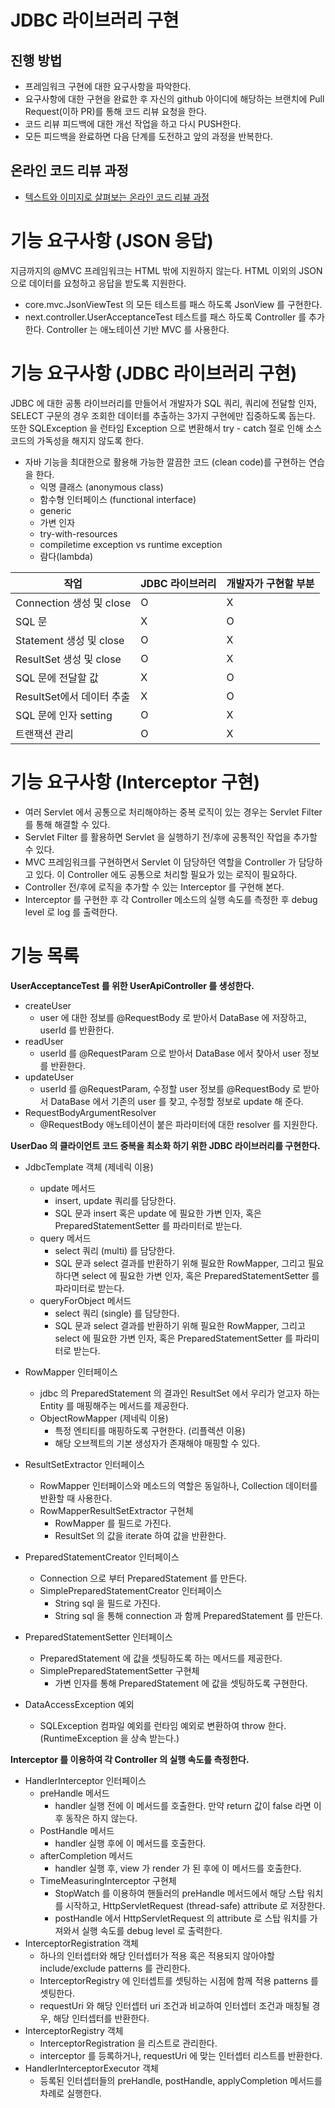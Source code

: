 # JDBC 라이브러리 구현
## 진행 방법
* 프레임워크 구현에 대한 요구사항을 파악한다.
* 요구사항에 대한 구현을 완료한 후 자신의 github 아이디에 해당하는 브랜치에 Pull Request(이하 PR)를 통해 코드 리뷰 요청을 한다.
* 코드 리뷰 피드백에 대한 개선 작업을 하고 다시 PUSH한다.
* 모든 피드백을 완료하면 다음 단계를 도전하고 앞의 과정을 반복한다.

## 온라인 코드 리뷰 과정
* [텍스트와 이미지로 살펴보는 온라인 코드 리뷰 과정](https://github.com/next-step/nextstep-docs/tree/master/codereview)


# 기능 요구사항 (JSON 응답)
지금까지의 @MVC 프레임워크는 HTML 밖에 지원하지 않는다. HTML 이외의 JSON 으로 데이터를 요청하고 응답을 받도록 지원한다.
- core.mvc.JsonViewTest 의 모든 테스트를 패스 하도록 JsonView 를 구현한다.
- next.controller.UserAcceptanceTest 테스트를 패스 하도록 Controller 를 추가한다. Controller 는 애노테이션 기반 MVC 를 사용한다.

# 기능 요구사항 (JDBC 라이브러리 구현)
JDBC 에 대한 공통 라이브러리를 만들어서 개발자가 SQL 쿼리, 쿼리에 전달할 인자, SELECT 구문의 경우 조회한 데이터를 추출하는 3가지 구현에만 집중하도록 돕는다.
또한 SQLException 을 런타임 Exception 으로 변환해서 try - catch 절로 인해 소스 코드의 가독성을 해지지 않도록 한다.

- 자바 기능을 최대한으로 활용해 가능한 깔끔한 코드 (clean code)를 구현하는 연습을 한다.
  - 익명 클래스 (anonymous class)
  - 함수형 인터페이스 (functional interface)
  - generic
  - 가변 인자
  - try-with-resources
  - compiletime exception vs runtime exception
  - 람다(lambda)

| 작업                    |JDBC 라이브러리 | 개발자가 구현할 부분  |
|-----------------------|---|--------------|
| Connection 생성 및 close | O  |    X          |
| SQL 문                 |  X |   O           |
| Statement 생성 및 close	 | O  |  X            |
| ResultSet 생성 및 close	 | O  |   X           |
| SQL 문에 전달할 값	         | X  |   O           |
| ResultSet에서 데이터 추출	   | X  |  O            |
| SQL 문에 인자 setting	    |  O |     X         |
| 트랜잭션 관리	              |  O |   X           |

# 기능 요구사항 (Interceptor 구현)
- 여러 Servlet 에서 공통으로 처리해야하는 중복 로직이 있는 경우는 Servlet Filter 를 통해 해결할 수 있다.
- Servlet Filter 를 활용하면 Servlet 을 실행하기 전/후에 공통적인 작업을 추가할 수 있다.
- MVC 프레임워크를 구현하면서 Servlet 이 담당하던 역할을 Controller 가 담당하고 있다. 이 Controller 에도 공통으로 처리할 필요가 있는 로직이 필요하다.
- Controller 전/후에 로직을 추가할 수 있는 Interceptor 를 구현해 본다.
- Interceptor 를 구현한 후 각 Controller 메소드의 실행 속도를 측정한 후 debug level 로 log 를 출력한다.

# 기능 목록
**UserAcceptanceTest 를 위한 UserApiController 를 생성한다.**
- createUser
  - user 에 대한 정보를 @RequestBody 로 받아서 DataBase 에 저장하고, userId 를 반환한다.
- readUser
  - userId 를 @RequestParam 으로 받아서 DataBase 에서 찾아서 user 정보를 반환한다.
- updateUser
  - userId 를 @RequestParam, 수정할 user 정보를 @RequestBody 로 받아서 DataBase 에서 기존의 user 를 찾고, 수정할 정보로 update 해 준다. 
- RequestBodyArgumentResolver
  - @RequestBody 애노테이션이 붙은 파라미터에 대한 resolver 를 지원한다.

**UserDao 의 클라이언트 코드 중복을 최소화 하기 위한 JDBC 라이브러리를 구현한다.**
- JdbcTemplate 객체 (제네릭 이용)
  - update 메서드
    - insert, update 쿼리를 담당한다.
    - SQL 문과 insert 혹은 update 에 필요한 가변 인자, 혹은 PreparedStatementSetter 를 파라미터로 받는다.
  - query 메서드
    - select 쿼리 (multi) 를 담당한다.
    - SQL 문과 select 결과를 반환하기 위해 필요한 RowMapper, 그리고 필요하다면 select 에 필요한 가변 인자, 혹은 PreparedStatementSetter 를 파라미터로 받는다. 
  - queryForObject 메서드
    - select 쿼리 (single) 를 담당한다.
    - SQL 문과 select 결과를 반환하기 위해 필요한 RowMapper, 그리고 select 에 필요한 가변 인자, 혹은 PreparedStatementSetter 를 파라미터로 받는다.

- RowMapper 인터페이스
  - jdbc 의 PreparedStatement 의 결과인 ResultSet 에서 우리가 얻고자 하는 Entity 를 매핑해주는 메서드를 제공한다.
  - ObjectRowMapper (제네릭 이용)
    - 특정 엔티티를 매핑하도록 구현한다. (리플렉션 이용)
    - 해당 오브젝트의 기본 생성자가 존재해야 매핑할 수 있다.

- ResultSetExtractor 인터페이스
  - RowMapper 인터페이스와 메소드의 역할은 동일하나, Collection 데이터를 반환할 때 사용한다.
  - RowMapperResultSetExtractor 구현체
    - RowMapper 를 필드로 가진다.
    - ResultSet 의 값을 iterate 하여 값을 반환한다.

- PreparedStatementCreator 인터페이스
  - Connection 으로 부터 PreparedStatement 를 만든다.
  - SimplePreparedStatementCreator 인터페이스 
    - String sql 을 필드로 가진다.
    - String sql 을 통해 connection 과 함께 PreparedStatement 를 만든다.

- PreparedStatementSetter 인터페이스
  - PreparedStatement 에 값을 셋팅하도록 하는 메서드를 제공한다.
  - SimplePreparedStatementSetter 구현체
    - 가변 인자를 통해 PreparedStatement 에 값을 셋팅하도록 구현한다.


- DataAccessException 예외
  - SQLException 컴파일 예외를 런타임 예외로 변환하여 throw 한다. (RuntimeException 을 상속 받는다.)

**Interceptor 를 이용하여 각 Controller 의 실행 속도를 측정한다.**
- HandlerInterceptor 인터페이스
  - preHandle 메서드
    - handler 실행 전에 이 메서드를 호출한다. 만약 return 값이 false 라면 이후 동작은 하지 않는다.
  - PostHandle 메서드
    - handler 실행 후에 이 메서드를 호출한다.
  - afterCompletion 메서드
    - handler 실행 후, view 가 render 가 된 후에 이 메서드를 호출한다.
  - TimeMeasuringInterceptor 구현체
    - StopWatch 를 이용하여 핸들러의 preHandle 메서드에서 해당 스탑 워치를 시작하고, HttpServletRequest (thread-safe) attribute 로 저장한다.
    - postHandle 에서 HttpServletRequest 의 attribute 로 스탑 워치를 가져와서 실행 속도를 debug level 로 출력한다.
- InterceptorRegistration 객체
  - 하나의 인터셉터와 해당 인터셉터가 적용 혹은 적용되지 않아야할 include/exclude patterns 를 관리한다.
  - InterceptorRegistry 에 인터셉트를 셋팅하는 시점에 함께 적용 patterns 를 셋팅한다.
  - requestUri 와 해당 인터셉터 uri 조건과 비교하여 인터셉터 조건과 매칭될 경우, 해당 인터셉터를 반환한다.
- InterceptorRegistry 객체
  - InterceptorRegistration 을 리스트로 관리한다.
  - interceptor 를 등록하거나, requestUri 에 맞는 인터셉터 리스트를 반환한다.
- HandlerInterceptorExecutor 객체
  - 등록된 인터셉터들의 preHandle, postHandle, applyCompletion 메서드를 차례로 실행한다. 